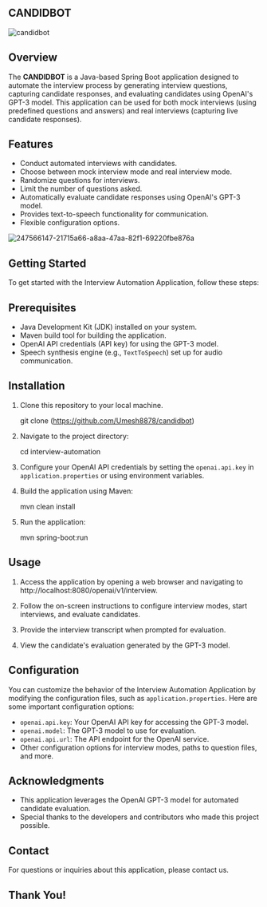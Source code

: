 ## CANDIDBOT

![candidbot](https://github.com/Umesh8878/candidbot/assets/115473268/e14eac42-8d48-46f3-b52f-082d69541da2)


## Overview

The **CANDIDBOT** is a Java-based Spring Boot application designed to automate the interview process by generating interview questions, capturing candidate responses, and evaluating candidates using OpenAI's GPT-3 model. This application can be used for both mock interviews (using predefined questions and answers) and real interviews (capturing live candidate responses).

## Features

- Conduct automated interviews with candidates.
- Choose between mock interview mode and real interview mode.
- Randomize questions for interviews.
- Limit the number of questions asked.
- Automatically evaluate candidate responses using OpenAI's GPT-3 model.
- Provides text-to-speech functionality for communication.
- Flexible configuration options.

![247566147-21715a66-a8aa-47aa-82f1-69220fbe876a](https://github.com/Umesh8878/candidbot/assets/115473268/b7fa0bbd-3316-4114-93d2-b5220acb40c7)


## Getting Started

To get started with the Interview Automation Application, follow these steps:

## Prerequisites

- Java Development Kit (JDK) installed on your system.
- Maven build tool for building the application.
- OpenAI API credentials (API key) for using the GPT-3 model.
- Speech synthesis engine (e.g., `TextToSpeech`) set up for audio communication.

## Installation

1. Clone this repository to your local machine.
   
    git clone (https://github.com/Umesh8878/candidbot)

1. Navigate to the project directory:

    cd interview-automation

2. Configure your OpenAI API credentials by setting the `openai.api.key` in `application.properties` or using environment variables.

3. Build the application using Maven:

    mvn clean install

4. Run the application:

    mvn spring-boot:run

## Usage

1. Access the application by opening a web browser and navigating to http://localhost:8080/openai/v1/interview.

2. Follow the on-screen instructions to configure interview modes, start interviews, and evaluate candidates.

3. Provide the interview transcript when prompted for evaluation.

4. View the candidate's evaluation generated by the GPT-3 model.

## Configuration

You can customize the behavior of the Interview Automation Application by modifying the configuration files, such as `application.properties`. Here are some important configuration options:

- `openai.api.key`: Your OpenAI API key for accessing the GPT-3 model.
- `openai.model`: The GPT-3 model to use for evaluation.
- `openai.api.url`: The API endpoint for the OpenAI service.
- Other configuration options for interview modes, paths to question files, and more.

## Acknowledgments

- This application leverages the OpenAI GPT-3 model for automated candidate evaluation.
- Special thanks to the developers and contributors who made this project possible.

## Contact
For questions or inquiries about this application, please contact us.

## Thank You!
